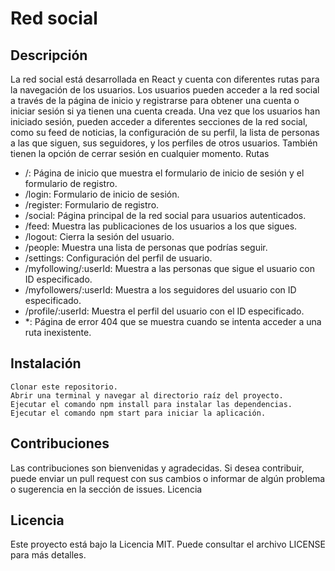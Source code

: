 # Red social
## Descripción

La red social está desarrollada en React y cuenta con diferentes rutas para la navegación de los usuarios. Los usuarios pueden acceder a la red social a través de la página de inicio y registrarse para obtener una cuenta o iniciar sesión si ya tienen una cuenta creada. Una vez que los usuarios han iniciado sesión, pueden acceder a diferentes secciones de la red social, como su feed de noticias, la configuración de su perfil, la lista de personas a las que siguen, sus seguidores, y los perfiles de otros usuarios. También tienen la opción de cerrar sesión en cualquier momento.
Rutas

- /: Página de inicio que muestra el formulario de inicio de sesión y el formulario de registro.
- /login: Formulario de inicio de sesión.
- /register: Formulario de registro.
- /social: Página principal de la red social para usuarios autenticados.
- /feed: Muestra las publicaciones de los usuarios a los que sigues.
- /logout: Cierra la sesión del usuario.
- /people: Muestra una lista de personas que podrías seguir.
- /settings: Configuración del perfil de usuario.
- /myfollowing/:userId: Muestra a las personas que sigue el usuario con ID especificado.
- /myfollowers/:userId: Muestra a los seguidores del usuario con ID especificado.
- /profile/:userId: Muestra el perfil del usuario con el ID especificado.
- *: Página de error 404 que se muestra cuando se intenta acceder a una ruta inexistente.

## Instalación

    Clonar este repositorio.
    Abrir una terminal y navegar al directorio raíz del proyecto.
    Ejecutar el comando npm install para instalar las dependencias.
    Ejecutar el comando npm start para iniciar la aplicación.

## Contribuciones

Las contribuciones son bienvenidas y agradecidas. Si desea contribuir, puede enviar un pull request con sus cambios o informar de algún problema o sugerencia en la sección de issues. Licencia

## Licencia

Este proyecto está bajo la Licencia MIT. Puede consultar el archivo LICENSE para más detalles.
